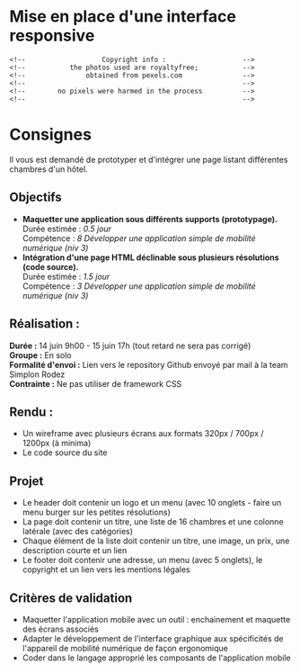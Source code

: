 # Mise en place d'une interface responsive

    <!--                   Copyright info :                   -->
    <!--           the photos used are royaltyfree;           -->
    <!--               obtained from pexels.com               -->
    <!--                                                      -->
    <!--        no pixels were harmed in the process          -->
    <!--                                                      -->





# Consignes

Il vous est demandé de prototyper et d'intégrer une page listant différentes chambres d'un hôtel.
## Objectifs
* **Maquetter une application sous différents supports (prototypage).**  
    Durée estimée : *0.5 jour*  
    Compétence : *8 Développer une application simple de mobilité numérique (niv 3)*
* **Intégration d'une page HTML déclinable sous plusieurs résolutions (code source).**  
    Durée estimée : *1.5 jour*  
    Compétence : *3 Développer une application simple de mobilité numérique (niv 3)*

## Réalisation :
**Durée :** 14 juin 9h00 - 15 juin 17h (tout retard ne sera pas corrigé)  
**Groupe :** En solo  
**Formalité d'envoi :** Lien vers le repository Github envoyé par mail à la team Simplon Rodez  
**Contrainte :** Ne pas utiliser de framework CSS


## Rendu :
* Un wireframe avec plusieurs écrans aux formats 320px / 700px / 1200px (à minima)
* Le code source du site

## Projet
* Le header doit contenir un logo et un menu (avec 10 onglets - faire un menu burger sur les petites résolutions)
* La page doit contenir un titre, une liste de 16 chambres et une colonne latérale (avec des catégories)
* Chaque élément de la liste doit contenir un titre, une image, un prix, une description courte et un lien
* Le footer doit contenir une adresse, un menu (avec 5 onglets), le copyright et un lien vers les mentions légales

## Critères de validation
* Maquetter l'application mobile avec un outil : enchainement et maquette des écrans associés
* Adapter le développement de l'interface graphique aux spécificités de l'appareil de mobilité numérique de façon ergonomique
* Coder dans le langage approprié les composants de l'application mobile
